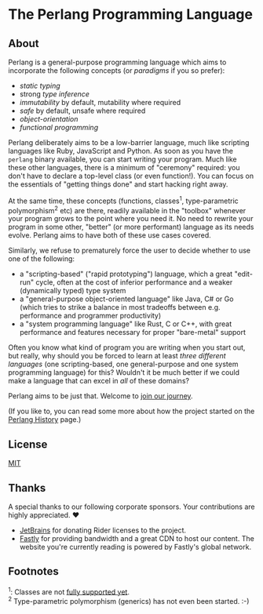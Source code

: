 # The Perlang Programming Language

## About

Perlang is a general-purpose programming language which aims to incorporate the following concepts (or _paradigms_ if you so prefer):

* _static typing_
* strong _type inference_
* _immutability_ by default, mutability where required
* _safe_ by default, unsafe where required
* _object-orientation_
* _functional programming_

Perlang deliberately aims to be a low-barrier language, much like scripting languages like Ruby, JavaScript and Python. As soon as you have the `perlang` binary available, you can start writing your program. Much like these other languages, there is a minimum of "ceremony" required: you don't have to declare a top-level class (or even function!). You can focus on the essentials of "getting things done" and start hacking right away.

At the same time, these concepts (functions, classes<sup>1</sup>, type-parametric polymorphism<sup>2</sup> etc) are there, readily available in the "toolbox" whenever your program grows to the point where you need it. No need to rewrite your program in some other, "better" (or more performant) language as its needs evolve. Perlang aims to have both of these use cases covered.

Similarly, we refuse to prematurely force the user to decide whether to use one of the following:

- a "scripting-based" ("rapid prototyping") language, which a great "edit-run" cycle, often at the cost of inferior performance and a weaker (dynamically typed) type system
- a "general-purpose object-oriented language" like Java, C# or Go (which tries to strike a balance in most tradeoffs between e.g. performance and programmer productivity)
- a "system programming language" like Rust, C or C++, with great performance and features necessary for proper "bare-metal" support

Often you know what kind of program you are writing when you start out, but really, why should you be forced to learn at least _three different languages_ (one scripting-based, one general-purpose and one system programming language) for this? Wouldn't it be much better if we could make a language that can excel in _all_ of these domains?

Perlang aims to be just that. Welcome to [join our journey](contribute/index.md).

(If you like to, you can read some more about how the project started on the [Perlang History](about/history/index.md) page.)

## License

[MIT](https://github.com/perlang-org/perlang/blob/master/LICENSE)

## Thanks

A special thanks to our following corporate sponsors. Your contributions are highly appreciated. ❤️

- [JetBrains](https://www.jetbrains.com/) for donating Rider licenses to the project.
- [Fastly](https://www.fastly.com/) for providing bandwidth and a great CDN to host our content. The website you're currently reading is powered by Fastly's global network.

## Footnotes

<sup>1</sup>: Classes are not [fully supported yet](https://github.com/perlang-org/perlang/issues/66).<br/>
<sup>2</sup> Type-parametric polymorphism (generics) has not even been started. :-)
